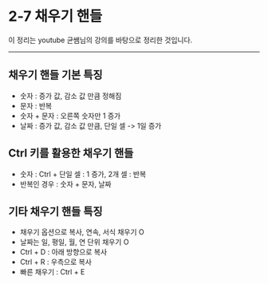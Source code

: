# 2-7 채우기 핸들

이 정리는 youtube 균쌤님의 강의를 바탕으로 정리한 것입니다.
___

## 채우기 핸들 기본 특징
- 숫자 : 증가 값, 감소 값 만큼 정해짐
- 문자 : 반복
- 숫자 + 문자 : 오른쪽 숫자만 1 증가
- 날짜 : 증가 값, 감소 값 만큼, 단일 셀 -> 1일 증가

## Ctrl 키를 활용한 채우기 핸들
- 숫자 : Ctrl + 단일 셀 : 1 증가, 2개 셀 : 반복
- 반복인 경우 : 숫자 + 문자, 날짜

## 기타 채우기 핸들 특징
- 채우기 옵션으로 복사, 연속, 서식 채우기 O
- 날짜는 일, 평일, 월, 연 단위 채우기 O
- Ctrl + D : 아래 방향으로 복사
- Ctrl + R : 우측으로 복사
- 빠른 채우기 : Ctrl + E
